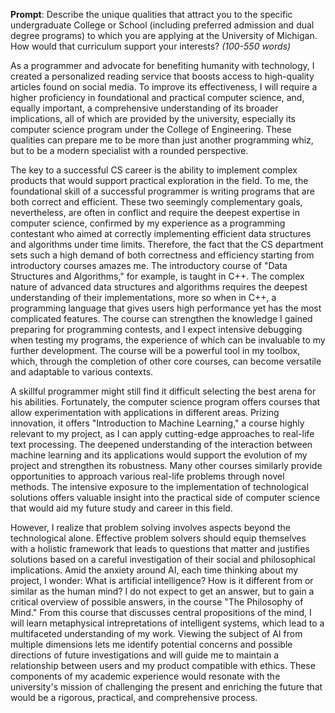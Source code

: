 **Prompt**: Describe the unique qualities that attract you to the specific undergraduate College or School (including preferred admission and dual degree programs) to which you are applying at the University of Michigan. How would that curriculum support your interests? _(100-550 words)_

As a programmer and advocate for benefiting humanity with technology, I created a personalized reading service that boosts access to high-quality articles found on social media. To improve its effectiveness, I will require a higher proficiency in foundational and practical computer science, and, equally important, a comprehensive understanding of its broader implications, all of which are provided by the university, especially its computer science program under the College of Engineering. These qualities can prepare me to be more than just another programming whiz, but to be a modern specialist with a rounded perspective.

The key to a successful CS career is the ability to implement complex products that would support practical exploration in the field. To me, the foundational skill of a successful programmer is writing programs that are both correct and efficient. These two seemingly complementary goals, nevertheless, are often in conflict and require the deepest expertise in computer science, confirmed by my experience as a programming contestant who aimed at correctly implementing efficient data structures and algorithms under time limits. Therefore, the fact that the CS department sets such a high demand of both correctness and efficiency starting from introductory courses amazes me. The introductory course of "Data Structures and Algorithms," for example, is taught in C++. The complex nature of advanced data structures and algorithms requires the deepest understanding of their implementations, more so when in C++, a programming language that gives users high performance yet has the most complicated features. The course can strengthen the knowledge I gained preparing for programming contests, and I expect intensive debugging when testing my programs, the experience of which can be invaluable to my further development. The course will be a powerful tool in my toolbox, which, through the completion of other core courses, can become versatile and adaptable to various contexts.

A skillful programmer might still find it difficult selecting the best arena for his abilities. Fortunately, the computer science program offers courses that allow experimentation with applications in different areas. Prizing innovation, it offers "Introduction to Machine Learning," a course highly relevant to my project, as I can apply cutting-edge approaches to real-life text processing. The deepened understanding of the interaction between machine learning and its applications would support the evolution of my project and strengthen its robustness. Many other courses similarly provide opportunities to approach various real-life problems through novel methods. The intensive exposure to the implementation of technological solutions offers valuable insight into the practical side of computer science that would aid my future study and career in this field.

However, I realize that problem solving involves aspects beyond the technological alone. Effective problem solvers should equip themselves with a holistic framework that leads to questions that matter and justifies solutions based on a careful investigation of their social and philosophical implications. Amid the anxiety around AI, each time thinking about my project, I wonder: What is artificial intelligence? How is it different from or similar as the human mind? I do not expect to get an answer, but to gain a critical overview of possible answers, in the course "The Philosophy of Mind." From this course that discusses central propositions of the mind, I will learn metaphysical intrepretations of intelligent systems, which lead to a multifaceted understanding of my work. Viewing the subject of AI from multiple dimensions lets me identify potential concerns and possible directions of future investigations and will guide me to maintain a relationship between users and my product compatible with ethics. These components of my academic experience would resonate with the university's mission of challenging the present and enriching the future that would be a rigorous, practical, and comprehensive process.